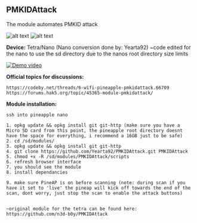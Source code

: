 ## PMKIDAttack

The module automates PMKID attack

![alt text](https://i.ibb.co/GdDrdKd/PMKIDAttack.png)
![alt text]([https://i.ibb.co/V01vvYg/Merged-1.png)


**Device:** Tetra/Nano
(Nano conversion done by:  Yearta92)
~code edited for the nano to use the sd directory due to the nanos root directory size limits

[![Demo video](https://i.ibb.co/wMf1BGg/PMKIDAttack-You-Tube.png)](https://youtu.be/AU2kAd3PUz8)

**Official topics for discussions:**
```
https://codeby.net/threads/6-wifi-pineapple-pmkidattack.66709
https://forums.hak5.org/topic/45365-module-pmkidattack/
```

**Module installation:**
```~Wifi Pineapple NAno~
ssh into pineapple nano

1. opkg update && opkg install git git-http (make sure you have a Micro SD card from this point, the pineapple root directory doesnt have the space for everything, i recommend a 16GB just to be safe)
2. cd /sd/modules/
3. opkg update && opkg install git git-http
4. git clone https://github.com/Yearta92/PMKIDAttack.git PMKIDAttack
5. chmod +x -R /sd/modules/PMKIDAttack/scripts
6. refresh browser interface
7. you should see the module
8. install dependancies

9. make sure PineAP is on before scanning (note: during scan if you have it set to 'live' the pineap will kick off towards the end of the scan, dont worry, just stop the scan to enable the attack buttons)


~original module for the tetra can be found here: https://github.com/n3d-b0y/PMKIDAttack

```
